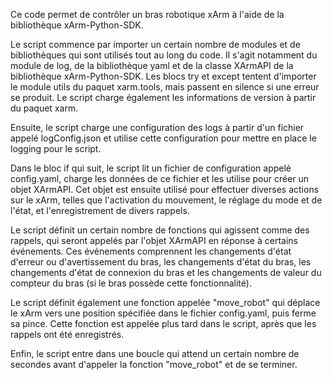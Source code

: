 Ce code permet de contrôler un bras robotique xArm à l'aide de la bibliothèque xArm-Python-SDK.

Le script commence par importer un certain nombre de modules et de bibliothèques qui sont utilisés tout au long du code. Il s'agit notamment du module de log, de la bibliothèque yaml et de la classe XArmAPI de la bibliothèque xArm-Python-SDK. Les blocs try et except tentent d'importer le module utils du paquet xarm.tools, mais passent en silence si une erreur se produit. Le script charge également les informations de version à partir du paquet xarm.

Ensuite, le script charge une configuration des logs à partir d'un fichier appelé logConfig.json et utilise cette configuration pour mettre en place le logging pour le script. 

Dans le bloc if qui suit, le script lit un fichier de configuration appelé config.yaml, charge les données de ce fichier et les utilise pour créer un objet XArmAPI. Cet objet est ensuite utilisé pour effectuer diverses actions sur le xArm, telles que l'activation du mouvement, le réglage du mode et de l'état, et l'enregistrement de divers rappels.

Le script définit un certain nombre de fonctions qui agissent comme des rappels, qui seront appelés par l'objet XArmAPI en réponse à certains événements. Ces événements comprennent les changements d'état d'erreur ou d'avertissement du bras, les changements d'état du bras, les changements d'état de connexion du bras et les changements de valeur du compteur du bras (si le bras possède cette fonctionnalité).

Le script définit également une fonction appelée "move_robot" qui déplace le xArm vers une position spécifiée dans le fichier config.yaml, puis ferme sa pince. Cette fonction est appelée plus tard dans le script, après que les rappels ont été enregistrés.

Enfin, le script entre dans une boucle qui attend un certain nombre de secondes avant d'appeler la fonction "move_robot" et de se terminer.

